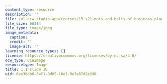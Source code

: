 ```yaml
---
content_type: resource
description: ''
file: /ol-ocw-studio-app/courses/15-s21-nuts-and-bolts-of-business-plans-january-iap-2014/6ae36db634f18d8516e39e7e87d2e396_Slide10.JPG
file_size: 66314
file_type: image/jpeg
image_metadata:
  caption: ''
  credit: ''
  image-alt: ''
learning_resource_types: []
license: https://creativecommons.org/licenses/by-nc-sa/4.0/
ocw_type: OCWImage
resourcetype: Image
title: 1.1 slide 10
uid: 6ae36db6-34f1-8d85-16e3-9e7e87d2e396
---
```

